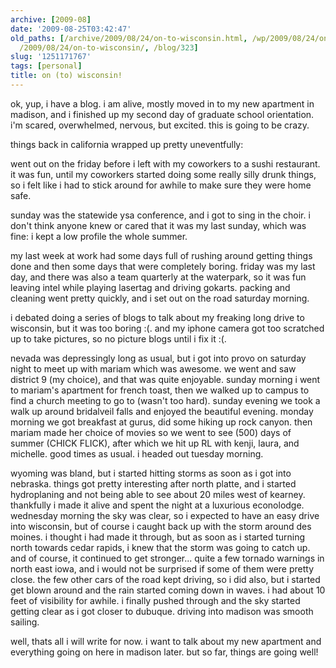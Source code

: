 ```yaml
---
archive: [2009-08]
date: '2009-08-25T03:42:47'
old_paths: [/archive/2009/08/24/on-to-wisconsin.html, /wp/2009/08/24/on-to-wisconsin/,
  /2009/08/24/on-to-wisconsin/, /blog/323]
slug: '1251171767'
tags: [personal]
title: on (to) wisconsin!
---
```


ok, yup, i have a blog. i am alive, mostly moved in to my new apartment in
madison, and i finished up my second day of graduate school orientation.
i'm scared, overwhelmed, nervous, but excited. this is going to be crazy.

things back in california wrapped up pretty uneventfully:

went out on the friday before i left with my coworkers to a sushi
restaurant. it was fun, until my coworkers started doing some really silly
drunk things, so i felt like i had to stick around for awhile to make sure
they were home safe.

sunday was the statewide ysa conference, and i got to sing in the choir.
i don't think anyone knew or cared that it was my last sunday, which was
fine: i kept a low profile the whole summer.

my last week at work had some days full of rushing around getting things
done and then some days that were completely boring. friday was my last
day, and there was also a team quarterly at the waterpark, so it was fun
leaving intel while playing lasertag and driving gokarts. packing and
cleaning went pretty quickly, and i set out on the road saturday morning.

i debated doing a series of blogs to talk about my freaking long drive to
wisconsin, but it was too boring :(. and my iphone camera got too
scratched up to take pictures, so no picture blogs until i fix it :(.

nevada was depressingly long as usual, but i got into provo on saturday
night to meet up with mariam which was awesome. we went and saw district
9 (my choice), and that was quite enjoyable. sunday morning i went to
mariam's apartment for french toast, then we walked up to campus to find
a church meeting to go to (wasn't too hard). sunday evening we took a walk
up around bridalveil falls and enjoyed the beautiful evening. monday
morning we got breakfast at gurus, did some hiking up rock canyon. then
mariam made her choice of movies so we went to see (500) days of summer
(CHICK FLICK), after which we hit up RL with kenji, laura, and michelle.
good times as usual. i headed out tuesday morning.

wyoming was bland, but i started hitting storms as soon as i got into
nebraska. things got pretty interesting after north platte, and i started
hydroplaning and not being able to see about 20 miles west of kearney.
thankfully i made it alive and spent the night at a luxurious econolodge.
wednesday morning the sky was clear, so i expected to have an easy drive
into wisconsin, but of course i caught back up with the storm around des
moines. i thought i had made it through, but as soon as i started turning
north towards cedar rapids, i knew that the storm was going to catch up.
and of course, it continued to get stronger... quite a few tornado
warnings in north east iowa, and i would not be surprised if some of them
were pretty close. the few other cars of the road kept driving, so i did
also, but i started get blown around and the rain started coming down in
waves. i had about 10 feet of visibility for awhile. i finally pushed
through and the sky started getting clear as i got closer to dubuque.
driving into madison was smooth sailing.

well, thats all i will write for now. i want to talk about my new
apartment and everything going on here in madison later. but so far,
things are going well!

